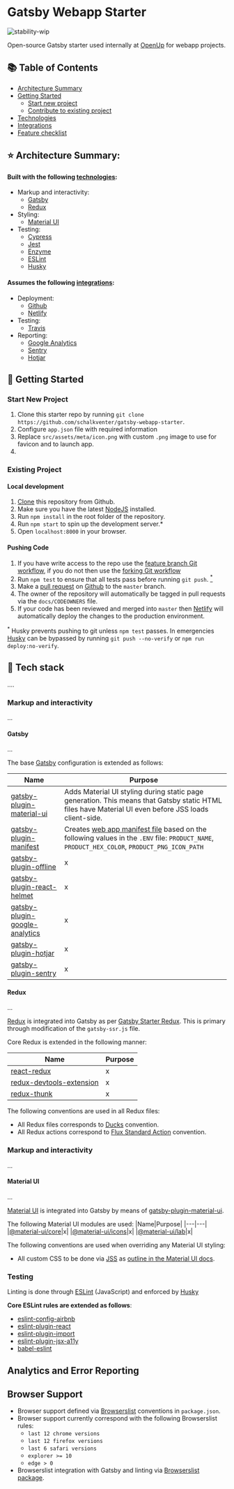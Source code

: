 # Gatsby Webapp Starter
![stability-wip](https://img.shields.io/badge/stability-work_in_progress-lightgrey.svg)

Open-source Gatsby starter used internally at [OpenUp](#) for webapp projects.

## 📚 Table of Contents

- [Architecture Summary](#architecture-summary)
- [Getting Started](#getting-started)
  - [Start new project](#new-project)
  - [Contribute to existing project](#existing)
- [Technologies](#technologies)
- [Integrations](#integrations)
- [Feature checklist](#feature-checklist)

## <span id="architecture-summary"></span>⭐️ Architecture Summary:

#### Built with the following [technologies](#technologies):
- Markup and interactivity: 
  - [Gatsby](#gatsby)
  - [Redux](#redux)
- Styling:
  - [Material UI](#material-ui)
- Testing: 
  - [Cypress](#cypress)
  - [Jest](#jest)
  - [Enzyme](#enzyme)
  - [ESLint](#eslint)
  - [Husky](#husky)

#### Assumes the following [integrations](#):
- Deployment:
  - [Github](#github) 
  - [Netlify](#netlify)
- Testing:
  - [Travis](#travis)
- Reporting:
  - [Google Analytics](#google-analytics)
  - [Sentry](#sentry)
  - [Hotjar](#hotjar)

## <span id="getting-started"></span>🚀 Getting Started

### <span id="new-project"></span>Start New Project

1. Clone this starter repo by running `git clone https://github.com/schalkventer/gatsby-webapp-starter`.
2. Configure `app.json` file with required information
3. Replace `src/assets/meta/icon.png` with custom `.png` image to use for favicon and to launch app.
4. 

### <span id="existing"></span>Existing Project

#### Local development
1. [Clone](https://help.github.com/articles/cloning-a-repository/) this repository from Github.
2. Make sure you have the latest [NodeJS](https://nodejs.org/en/) installed.
3. Run `npm install` in the root folder of the repository.
4. Run `npm start` to spin up the development server.*
5. Open `localhost:8000` in your browser.


#### Pushing Code
1. If you have write access to the repo use the [feature branch Git workflow](https://www.atlassian.com/git/tutorials/comparing-workflows/feature-branch-workflow), if you do not then use the [forking Git workflow](https://www.atlassian.com/git/tutorials/comparing-workflows/forking-workflow)
2. Run `npm test` to ensure that all tests pass before running `git push`. [<sup>*</sup>](#footnote-1)
3. Make a [pull request](https://www.atlassian.com/git/tutorials/making-a-pull-request) on [Github](#github) to the `master` branch.
4. The owner of the repository will automatically be tagged in pull requests via the `docs/CODEOWNERS` file.
5. If your code has been reviewed and merged  into `master` then [Netlify](#netlify) will automatically deploy the changes to the production environment.

<span id="footnote-1"><sup>*</sup></span> Husky prevents pushing to git unless `npm test` passes. In emergencies [Husky](https://www.npmjs.com/package/husky) can be bypassed by running `git push --no-verify` or `npm run deploy:no-verify`.


## 🔧 Tech stack

....

### Markup and interactivity

...

#### Gatsby
...

The base [Gatsby](https://www.gatsbyjs.org/) configuration is extended as follows:

|Name|Purpose|
|---|---|
|[gatsby-plugin-material-ui](@wapps/gatsby-plugin-material-ui)| Adds Material UI styling during static page generation. This means that Gatsby static HTML files have Material UI even before JSS loads client-side.|
|[gatsby-plugin-manifest](https://www.npmjs.com/package/gatsby-plugin-manifest)|Creates [web app manifest file](https://developer.mozilla.org/en-US/docs/Web/Manifest) based on the following values in the `.ENV` file: `PRODUCT_NAME`, `PRODUCT_HEX_COLOR`, `PRODUCT_PNG_ICON_PATH`|
|[gatsby-plugin-offline](https://www.npmjs.com/package/gatsby-plugin-offline)|x|
|[gatsby-plugin-react-helmet](https://www.npmjs.com/package/gatsby-plugin-react-helmet)|x|
|[gatsby-plugin-google-analytics](https://www.npmjs.com/package/gatsby-plugin-google-analytics)|x|
|[gatsby-plugin-hotjar](https://www.npmjs.com/package/gatsby-plugin-hotjar)|x|
|[gatsby-plugin-sentry](https://github.com/octalmage/gatsby-plugin-sentry)|x|


#### Redux

...

[Redux](https://redux.js.org/) is integrated into Gatsby as per [Gatsby Starter Redux](https://github.com/caki0915/gatsby-starter-redux). This is primary through modification of the `gatsby-ssr.js` file.

Core Redux is extended in the following manner:

|Name|Purpose|
|---|---|
|[react-redux](https://www.npmjs.com/package/react-redux)|x|
|[redux-devtools-extension](https://www.npmjs.com/package/redux-devtools-extension)|x|
|[redux-thunk](https://www.npmjs.com/package/redux-thunk)|x|

The following conventions are used in all Redux files:

- All Redux files corresponds to [Ducks](https://github.com/erikras/ducks-modular-redux) convention.
- All Redux actions correspond to [Flux Standard Action](https://github.com/redux-utilities/flux-standard-action) convention.

### Markup and interactivity

...

#### Material UI

...

[Material UI](https://material-ui.com/) is integrated into Gatsby by means of [gatsby-plugin-material-ui](@wapps/gatsby-plugin-material-ui).

The following Material UI modules are used:
|Name|Purpose|
|---|---|
|[@material-ui/core](https://www.npmjs.com/package/@material-ui/core)|x|
|[@material-ui/icons](https://www.npmjs.com/package/@material-ui/icons)|x|
|[@material-ui/lab](https://www.npmjs.com/package/@material-ui/lab)|x|

The following conventions are used when overriding any Material UI styling:

- All custom CSS to be done via [JSS](https://cssinjs.org/) as [outline in the Material UI docs](https://material-ui.com/customization/overrides/).


### Testing
Linting is done through [ESLint](https://eslint.org/) (JavaScript) and enforced by [Husky](https://material-ui.com/)

**Core ESLint rules are extended as follows**:
  - [eslint-config-airbnb](https://www.npmjs.com/package/eslint-config-airbnb)
  - [eslint-plugin-react](https://www.npmjs.com/package/eslint-plugin-react)
  - [eslint-plugin-import](https://www.npmjs.com/package/eslint-plugin-import)
  - [eslint-plugin-jsx-a11y](https://www.npmjs.com/package/eslint-plugin-jsx-a11y)
  - [babel-eslint](https://www.npmjs.com/package/babel-eslint)


## Analytics and Error Reporting



## Browser Support
- Browser support defined via [Browserslist](http://browserl.ist/) conventions in `package.json`.
- Browser support currently correspond with the following Browserslist rules:
  - `last 12 chrome versions`
  - `last 12 firefox versions`
  - `last 6 safari versions`
  - `explorer >= 10`
  - `edge > 0`
- Browserslist integration with Gatsby and linting via [Browserslist package](https://www.npmjs.com/package/browserslist).